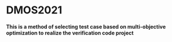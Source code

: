 # DMOS2021
#### This is a method of selecting test case based on multi-objective optimization to realize the verification code project
